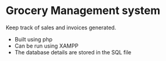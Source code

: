 # Grocery Management system
Keep track of sales and invoices generated.
- Built using php
- Can be run using XAMPP
- The database details are stored in the SQL file

